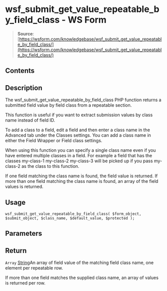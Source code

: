 # wsf_submit_get_value_repeatable_by_field_class - WS Form

> **Source**: [https://wsform.com/knowledgebase/wsf_submit_get_value_repeatable_by_field_class/](https://wsform.com/knowledgebase/wsf_submit_get_value_repeatable_by_field_class/)


## Contents

## Description

The wsf_submit_get_value_repeatable_by_field_class PHP function returns a submitted field value by field class from a repeatable section.

This function is useful if you want to extract submission values by class name instead of field ID.

To add a class to a field, edit a field and then enter a class name in the Advanced tab under the Classes settings. You can add a class name in either the Field Wrapper or Field class settings.

When using this function you can specify a single class name even if you have entered multiple classes in a field. For example a field that has the classes my-class-1 my-class-2 my-class-3 will be picked up if you pass my-class-2 as the class to this function.

If one field matching the class name is found, the field value is returned. If more than one field matching the class name is found, an array of the field values is returned.

## Usage

```
wsf_submit_get_value_repeatable_by_field_class( $form_object, $submit_object, $class_name, $default_value, $protected );
```

## Parameters

## Return

`Array` [String](https://www.php.net/manual/en/language.types.string.php)An array of field value of the matching field class name, one element per repeatable row.

If more than one field matches the supplied class name, an array of values is returned per row.
